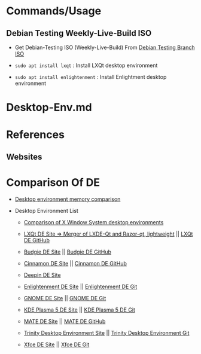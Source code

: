 # Commands/Usage

## Debian Testing Weekly-Live-Build ISO

* Get Debian-Testing ISO (Weekly-Live-Build) From [Debian Testing Branch ISO](https://cdimage.debian.org/cdimage/weekly-live-builds/amd64/iso-hybrid/)

* `sudo apt install lxqt` : Install LXQt desktop environment

* `sudo apt install enlightenment` : Install Enlightment desktop environment

# Desktop-Env.md

# References

## Websites

# Comparison Of DE

  * [Desktop environment memory comparison](https://www.reddit.com/r/debian/comments/1afe0hf/desktop_environment_memory_comparison/)


* Desktop Environment List

  * [Comparison of X Window System desktop environments](https://en.wikipedia.org/wiki/Comparison_of_X_Window_System_desktop_environments)

  * [LXQt DE Site => Merger of LXDE-Qt and Razor-qt, lightweight](https://lxqt-project.org/) || [LXQt DE GitHub](https://github.com/lxqt/lxqt)

  * [Budgie DE Site](https://buddiesofbudgie.org/) || [Budgie DE GitHub](https://github.com/BuddiesOfBudgie/budgie-desktop)

  * [Cinnamon DE Site](https://projects.linuxmint.com/cinnamon/) || [Cinnamon DE GitHub](https://github.com/linuxmint/cinnamon)

  * [Deepin DE Site](https://www.deepin.org/index/en)

  * [Enlightenment DE Site](https://www.enlightenment.org/) || [Enlightenment DE Git](https://git.enlightenment.org/)

  * [GNOME DE Site](https://www.gnome.org/) || [GNOME DE Git](https://gitlab.gnome.org/GNOME)

  * [KDE Plasma 5 DE Site](https://kde.org/plasma-desktop/) || [KDE Plasma 5 DE Git](https://invent.kde.org/plasma)

  * [MATE DE Site](https://mate-desktop.org/) || [MATE DE GitHub](https://github.com/mate-desktop/mate-desktop)

  * [Trinity Desktop Environment Site](https://www.trinitydesktop.org/) || [Trinity Desktop Environment Git](https://git.trinitydesktop.org/cgit/)

  * [Xfce DE Site](https://xfce.org/) || [Xfce DE Git](https://gitlab.xfce.org/xfce)

